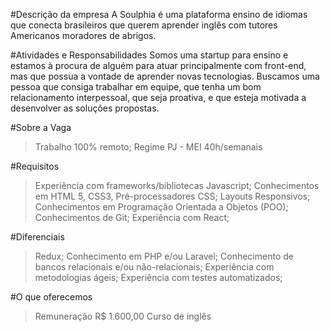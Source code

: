 #Descrição da empresa
A Soulphia é uma plataforma ensino de idiomas que conecta brasileiros que querem aprender inglês com tutores Americanos moradores de abrigos.

#Atividades e Responsabilidades
Somos uma startup para ensino e estamos à procura de alguém para atuar principalmente com front-end, mas que possua a vontade de aprender novas tecnologias. Buscamos uma pessoa que consiga trabalhar em equipe, que tenha um bom relacionamento interpessoal, que seja proativa, e que esteja motivada a desenvolver as soluções propostas.


#Sobre a Vaga
> Trabalho 100% remoto;
> Regime PJ - MEI
> 40h/semanais

#Requisitos
> Experiência com frameworks/bibliotecas Javascript;
> Conhecimentos em HTML 5, CSS3, Pré-processadores CSS;
> Layouts Responsivos;
> Conhecimentos em Programação Orientada a Objetos (POO);
> Conhecimentos de Git;
> Experiência com React;

#Diferenciais
> Redux;
> Conhecimento em PHP e/ou Laravel;
> Conhecimento de bancos relacionais e/ou não-relacionais;
> Experiência com metodologias ágeis;
> Experiência com testes automatizados;

#O que oferecemos
> Remuneração R$ 1.600,00
> Curso de inglês
